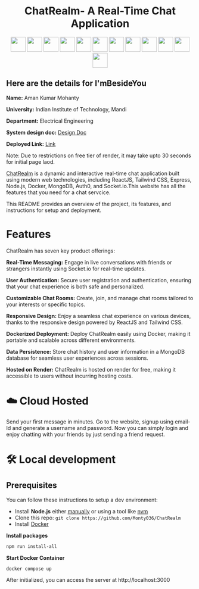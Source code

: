 <h1 align="center">
  ChatRealm- A Real-Time Chat Application
</h1>
<div align="center">
  <img src="https://user-images.githubusercontent.com/25181517/192158954-f88b5814-d510-4564-b285-dff7d6400dad.png" width="40" height="40">
  <img src="https://user-images.githubusercontent.com/25181517/183898674-75a4a1b1-f960-4ea9-abcb-637170a00a75.png" width="40" height="40">
  <img src="https://user-images.githubusercontent.com/25181517/117447155-6a868a00-af3d-11eb-9cfe-245df15c9f3f.png" width="40" height="40">
  <img src="https://user-images.githubusercontent.com/25181517/187070862-03888f18-2e63-4332-95fb-3ba4f2708e59.png" width="40" height="40">
  <img src="https://img.icons8.com/color/48/000000/react-native.png" width="40" height="40"> 
  <img src="https://user-images.githubusercontent.com/25181517/202896760-337261ed-ee92-4979-84c4-d4b829c7355d.png" width="40" height="40">
  <img src="https://img.icons8.com/color/48/000000/express.png" width="40" height="40">
  <img src="https://img.icons8.com/color/48/000000/nodejs.png" width="40" height="40">
  <img src="https://img.icons8.com/color/48/000000/docker.png" width="40" height="40">
  <img src="https://img.icons8.com/color/48/000000/mongodb.png" width="40" height="40">
  <img src="https://user-images.githubusercontent.com/25181517/192108372-f71d70ac-7ae6-4c0d-8395-51d8870c2ef0.png" width="40" height="40">
  <img src="https://user-images.githubusercontent.com/25181517/192108374-8da61ba1-99ec-41d7-80b8-fb2f7c0a4948.png" width="40" height="40">
  
  
</div>



## Here are the details for I'mBesideYou
**Name:** Aman Kumar Mohanty 

 **University:** Indian Institute of Technology, Mandi
 
 **Department:** Electrical Engineering
 
 **System design doc:**  [Design Doc](https://docs.google.com/document/d/1UjTGPZ_RTwUX1WiUDtQ4II8VyUepB8LxshRtleQYEWU/edit?usp=sharing) 
 
 **Deployed Link:**  [Link](https://chatapp-prod.onrender.com/) 
 
 Note: Due to restrictions on free tier of render, it may take upto 30 seconds for initial page laod.

 

[ChatRealm]() is a dynamic and interactive real-time chat application built using modern web technologies, including ReactJS, Tailwind CSS, Express, Node.js, Docker, MongoDB, Auth0, and Socket.io.This website has all the features that you need for a chat servcice.



  

 This README provides an overview of the project, its features, and instructions for setup and deployment.

#  Features

ChatRealm has seven key product offerings: 

 **Real-Time Messaging:** Engage in live conversations with friends or strangers instantly using Socket.io for real-time updates.

 **User Authentication:** Secure user registration and authentication, ensuring that your chat experience is both safe and personalized.

**Customizable Chat Rooms:** Create, join, and manage chat rooms tailored to your interests or specific topics.

**Responsive Design:** Enjoy a seamless chat experience on various devices, thanks to the responsive design powered by ReactJS and Tailwind CSS.

**Dockerized Deployment:** Deploy ChatRealm easily using Docker, making it portable and scalable across different environments.

**Data Persistence:** Store chat history and user information in a MongoDB database for seamless user experiences across sessions.

**Hosted on Render:** ChatRealm is hosted on render for free, making it accessible to users without incurring hosting costs.




# ☁️ Cloud Hosted 

Send your first message in minutes. Go to the website, signup using email-Id and generate a username and password. Now you can simply login and enjoy chatting with your friends by just sending a friend request.





# 🛠️ Local development

##  Prerequisites

You can follow these instructions to setup a dev environment:

- Install **Node.js** either [manually](https://nodejs.org/dist/latest-v14.x/) or using a tool like [nvm](https://github.com/creationix/nvm)
- Clone this repo: `git clone https://github.com/Monty036/ChatRealm`
- Install [Docker](https://docs.docker.com/engine/install/)

**Install packages**

```bash
npm run install-all
```

**Start Docker Container**

```bash
docker compose up
```

After initialized, you can access the server at http://localhost:3000
